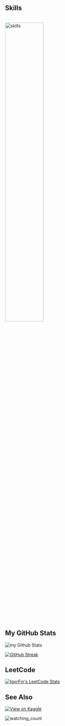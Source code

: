 ## Skills
\
<img src="https://go-skill-icons.vercel.app/api/icons?i=py,postgresql,pandas,jupyter,cpp" width="50%" height="50%" alt="skills" />

## My GitHub Stats

<img src="https://github-readme-stats.vercel.app/api?username=FinQr&include_all_commits=true&count_private=true&show_icons=true&card_width=495&title_color=00E7FF&text_color=E4E2E2&icon_color=00E7FF&border_color=00E7FF&bg_color=151515&hide_border=true&border_radius=20" alt="my Github Stats"/>

<a href="https://github.com/FinQr/"><img src="https://github-readme-streak-stats.herokuapp.com?user=FinQr&theme=black-ice&hide_border=true&border_radius=20" alt="GitHub Streak" /></a>

## LeetCode
[![IgorFin's LeetCode Stats](https://leetcode-stats.vercel.app/api?username=IgorFin&theme=Dark)](https://leetcode.com/IgorFin)

## See Also

[![View on Kaggle](https://img.shields.io/badge/View%20on-Kaggle-20BEFF?logoColor=white&style=for-the-badge)](https://www.kaggle.com/igorfinqr)

<img src="https://komarev.com/ghpvc/?username=FinQr&style=for-the-badge" alt="watching_count" />
